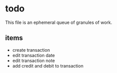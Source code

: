 # todo

This file is an ephemeral queue of granules of work.

## items

* create transaction
* edit transaction date
* edit transaction note
* add credit and debit to transaction